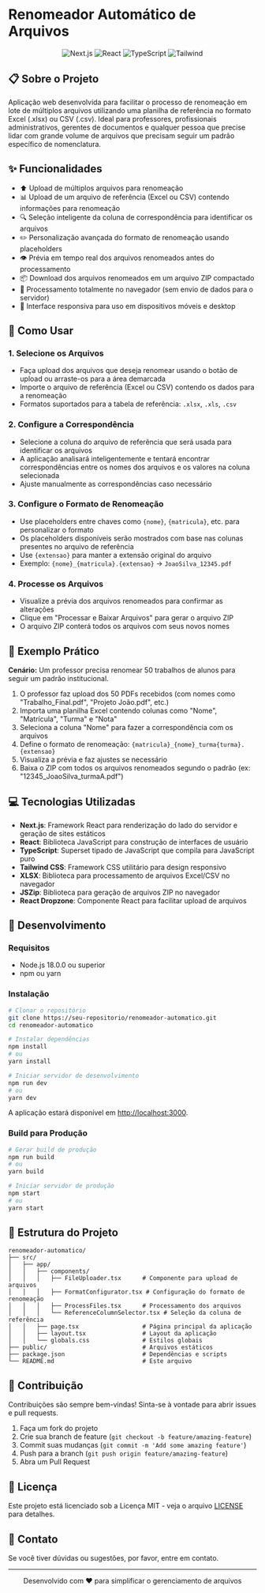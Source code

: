 # Renomeador Automático de Arquivos

<div align="center">
  <img src="https://img.shields.io/badge/Next.js-13.5+-000000?style=for-the-badge&logo=next.js&logoColor=white" alt="Next.js" />
  <img src="https://img.shields.io/badge/React-18.0+-61DAFB?style=for-the-badge&logo=react&logoColor=black" alt="React" />
  <img src="https://img.shields.io/badge/TypeScript-5.0+-3178C6?style=for-the-badge&logo=typescript&logoColor=white" alt="TypeScript" />
  <img src="https://img.shields.io/badge/Tailwind_CSS-38B2AC?style=for-the-badge&logo=tailwind-css&logoColor=white" alt="Tailwind" />
</div>

## 📋 Sobre o Projeto

Aplicação web desenvolvida para facilitar o processo de renomeação em lote de múltiplos arquivos utilizando uma planilha de referência no formato Excel (.xlsx) ou CSV (.csv). Ideal para professores, profissionais administrativos, gerentes de documentos e qualquer pessoa que precise lidar com grande volume de arquivos que precisam seguir um padrão específico de nomenclatura.

## ✨ Funcionalidades

- ⬆️ Upload de múltiplos arquivos para renomeação
- 📊 Upload de um arquivo de referência (Excel ou CSV) contendo informações para renomeação
- 🔍 Seleção inteligente da coluna de correspondência para identificar os arquivos
- ✏️ Personalização avançada do formato de renomeação usando placeholders
- 👁️ Prévia em tempo real dos arquivos renomeados antes do processamento
- 📦 Download dos arquivos renomeados em um arquivo ZIP compactado
- 🔄 Processamento totalmente no navegador (sem envio de dados para o servidor)
- 📱 Interface responsiva para uso em dispositivos móveis e desktop

## 🚀 Como Usar

### 1. Selecione os Arquivos

- Faça upload dos arquivos que deseja renomear usando o botão de upload ou arraste-os para a área demarcada
- Importe o arquivo de referência (Excel ou CSV) contendo os dados para a renomeação
- Formatos suportados para a tabela de referência: `.xlsx`, `.xls`, `.csv`

### 2. Configure a Correspondência

- Selecione a coluna do arquivo de referência que será usada para identificar os arquivos
- A aplicação analisará inteligentemente e tentará encontrar correspondências entre os nomes dos arquivos e os valores na coluna selecionada
- Ajuste manualmente as correspondências caso necessário

### 3. Configure o Formato de Renomeação

- Use placeholders entre chaves como `{nome}`, `{matricula}`, etc. para personalizar o formato
- Os placeholders disponíveis serão mostrados com base nas colunas presentes no arquivo de referência
- Use `{extensao}` para manter a extensão original do arquivo
- Exemplo: `{nome}_{matricula}.{extensao}` → `JoaoSilva_12345.pdf`

### 4. Processe os Arquivos

- Visualize a prévia dos arquivos renomeados para confirmar as alterações
- Clique em "Processar e Baixar Arquivos" para gerar o arquivo ZIP
- O arquivo ZIP conterá todos os arquivos com seus novos nomes

## 🔧 Exemplo Prático

**Cenário:** Um professor precisa renomear 50 trabalhos de alunos para seguir um padrão institucional.

1. O professor faz upload dos 50 PDFs recebidos (com nomes como "Trabalho_Final.pdf", "Projeto João.pdf", etc.)
2. Importa uma planilha Excel contendo colunas como "Nome", "Matrícula", "Turma" e "Nota"
3. Seleciona a coluna "Nome" para fazer a correspondência com os arquivos
4. Define o formato de renomeação: `{matricula}_{nome}_turma{turma}.{extensao}`
5. Visualiza a prévia e faz ajustes se necessário
6. Baixa o ZIP com todos os arquivos renomeados segundo o padrão (ex: "12345_JoaoSilva_turmaA.pdf")

## 💻 Tecnologias Utilizadas

- **Next.js**: Framework React para renderização do lado do servidor e geração de sites estáticos
- **React**: Biblioteca JavaScript para construção de interfaces de usuário
- **TypeScript**: Superset tipado de JavaScript que compila para JavaScript puro
- **Tailwind CSS**: Framework CSS utilitário para design responsivo
- **XLSX**: Biblioteca para processamento de arquivos Excel/CSV no navegador
- **JSZip**: Biblioteca para geração de arquivos ZIP no navegador
- **React Dropzone**: Componente React para facilitar upload de arquivos

## 🧰 Desenvolvimento

### Requisitos

- Node.js 18.0.0 ou superior
- npm ou yarn

### Instalação

```bash
# Clonar o repositório
git clone https://seu-repositorio/renomeador-automatico.git
cd renomeador-automatico

# Instalar dependências
npm install
# ou
yarn install

# Iniciar servidor de desenvolvimento
npm run dev
# ou
yarn dev
```

A aplicação estará disponível em [http://localhost:3000](http://localhost:3000).

### Build para Produção

```bash
# Gerar build de produção
npm run build
# ou
yarn build

# Iniciar servidor de produção
npm start
# ou
yarn start
```

## 📝 Estrutura do Projeto

```
renomeador-automatico/
├── src/
│   ├── app/
│   │   ├── components/
│   │   │   ├── FileUploader.tsx      # Componente para upload de arquivos
│   │   │   ├── FormatConfigurator.tsx # Configuração do formato de renomeação
│   │   │   ├── ProcessFiles.tsx      # Processamento dos arquivos
│   │   │   └── ReferenceColumnSelector.tsx # Seleção da coluna de referência
│   │   ├── page.tsx                  # Página principal da aplicação
│   │   ├── layout.tsx                # Layout da aplicação
│   │   └── globals.css               # Estilos globais
├── public/                           # Arquivos estáticos
├── package.json                      # Dependências e scripts
└── README.md                         # Este arquivo
```

## 🤝 Contribuição

Contribuições são sempre bem-vindas! Sinta-se à vontade para abrir issues e pull requests.

1. Faça um fork do projeto
2. Crie sua branch de feature (`git checkout -b feature/amazing-feature`)
3. Commit suas mudanças (`git commit -m 'Add some amazing feature'`)
4. Push para a branch (`git push origin feature/amazing-feature`)
5. Abra um Pull Request

## 📄 Licença

Este projeto está licenciado sob a Licença MIT - veja o arquivo [LICENSE](LICENSE) para detalhes.

## 📧 Contato

Se você tiver dúvidas ou sugestões, por favor, entre em contato.

---

<div align="center">
  <p>Desenvolvido com ❤️ para simplificar o gerenciamento de arquivos</p>
</div>
